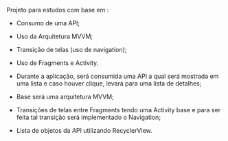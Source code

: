 Projeto para estudos com base em :

- Consumo de uma API;
- Uso da Arquitetura MVVM;
- Transição de telas (uso de navigation);
- Uso de Fragments e Activity.

- Durante a aplicação, será consumida uma API a qual será mostrada em uma lista e caso houver clique, levará para uma lista de detalhes;
- Base será uma arquitetura MVVM;
- Transições de telas entre Fragments tendo uma Activity base e para ser feita tal transição será implementado o Navigation;
- Lista de objetos da API utilizando RecyclerView.
